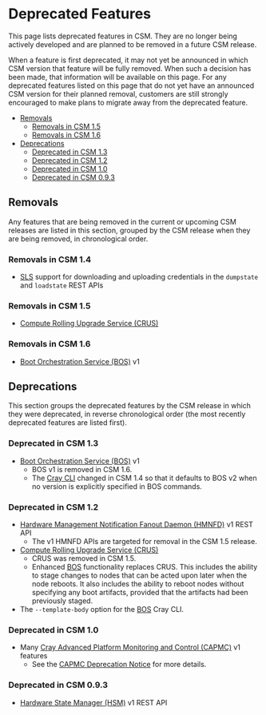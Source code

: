 # Deprecated Features

This page lists deprecated features in CSM. They are no longer being actively developed and are planned to be removed in a future CSM release.

When a feature is first deprecated, it may not yet be announced in which CSM version that feature will be fully removed. When such a decision has
been made, that information will be available on this page. For any deprecated features listed on this page that do not yet have an announced CSM
version for their planned removal, customers are still strongly encouraged to make plans to migrate away from the deprecated feature.

* [Removals](#removals)
  * [Removals in CSM 1.5](#removals-in-csm-15)
  * [Removals in CSM 1.6](#removals-in-csm-16)
* [Deprecations](#deprecations)
  * [Deprecated in CSM 1.3](#deprecated-in-csm-13)
  * [Deprecated in CSM 1.2](#deprecated-in-csm-12)
  * [Deprecated in CSM 1.0](#deprecated-in-csm-10)
  * [Deprecated in CSM 0.9.3](#deprecated-in-csm-093)

## Removals

Any features that are being removed in the current or upcoming CSM releases are listed in this section, grouped by the CSM release when they are being removed,
in chronological order.

### Removals in CSM 1.4

* [SLS](../../glossary.md#system-layout-service-sls) support for downloading and uploading credentials in the `dumpstate` and `loadstate` REST APIs

### Removals in CSM 1.5

* [Compute Rolling Upgrade Service (CRUS)](../../glossary.md#compute-rolling-upgrade-service-crus)

### Removals in CSM 1.6

* [Boot Orchestration Service (BOS)](../../glossary.md#boot-orchestration-service-bos) v1

## Deprecations

This section groups the deprecated features by the CSM release in which they were deprecated, in reverse chronological order (the most recently deprecated
features are listed first).

### Deprecated in CSM 1.3

* [Boot Orchestration Service (BOS)](../../glossary.md#boot-orchestration-service-bos) v1
  * BOS v1 is removed in CSM 1.6.
  * The [Cray CLI](../../glossary.md#cray-cli-cray) changed in CSM 1.4 so that it defaults to BOS v2 when no version is explicitly specified in BOS commands.

### Deprecated in CSM 1.2

* [Hardware Management Notification Fanout Daemon (HMNFD)](../../glossary.md#hardware-management-notification-fanout-daemon-hmnfd) v1 REST API
  * The v1 HMNFD APIs are targeted for removal in the CSM 1.5 release.
* [Compute Rolling Upgrade Service (CRUS)](../../glossary.md#compute-rolling-upgrade-service-crus)
  * CRUS was removed in CSM 1.5.
  * Enhanced [BOS](../../glossary.md#boot-orchestration-service-bos) functionality replaces CRUS. This includes the ability to stage changes to nodes that can be acted upon later when the node reboots.
    It also includes the ability to reboot nodes without specifying any boot artifacts, provided that the artifacts had been previously staged.
* The `--template-body` option for the [BOS](../../glossary.md#boot-orchestration-service-bos) Cray CLI.

### Deprecated in CSM 1.0

* Many [Cray Advanced Platform Monitoring and Control (CAPMC)](../../glossary.md#cray-advanced-platform-monitoring-and-control-capmc) v1 features
  * See the [CAPMC Deprecation Notice](CAPMC_Deprecation_Notice.md) for more details.

### Deprecated in CSM 0.9.3

* [Hardware State Manager (HSM)](../../glossary.md#hardware-state-manager-hsm) v1 REST API
